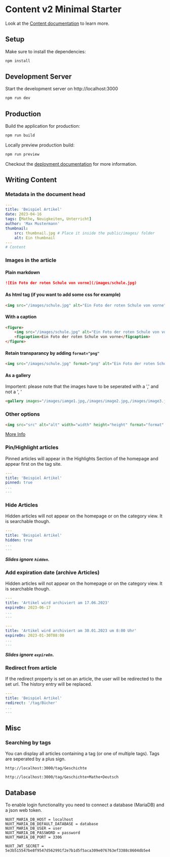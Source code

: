 # Content v2 Minimal Starter

Look at the [Content documentation](https://content-v2.nuxtjs.org/) to learn more.

## Setup

Make sure to install the dependencies:

```bash
npm install
```

## Development Server

Start the development server on http://localhost:3000

```bash
npm run dev
```

## Production

Build the application for production:

```bash
npm run build
```

Locally preview production build:

```bash
npm run preview
```

Checkout the [deployment documentation](https://v3.nuxtjs.org/docs/deployment) for more information.


## Writing Content

### Metadata in the document head

```yaml
---
title: 'Beispiel Artikel'
date: 2023-04-16
tags: [Mathe, Neuigkeiten, Unterricht]
author: 'Max Mustermann'
thumbnail: 
    src: thumbnail.jpg # Place it inside the public/images/ folder
    alt: Ein thumbnail
---
# Content
```

### Images in the article

#### Plain markdown
```markdown
![Ein Foto der roten Schule von vorne](/images/schule.jpg)
```

#### As html tag (if you want to add some css for example)
```html
<img src="/images/schule.jpg" alt="Ein Foto der roten Schule von vorne">
```

#### With a caption
```html
<figure>
    <img src="/images/schule.jpg" alt="Ein Foto der roten Schule von vorne">
    <figcaption>Ein Foto der roten Schule von vorne</figcaption>
</figure>
```

#### Retain transparancy by adding `format="png"`
```html
<img src="/images/schule.jpg" format="png" alt="Ein Foto der roten Schule von vorne">
```

#### As a gallery
Importent: please note that the images have to be seperated with a ',' and not a ', '
```html
<gallery images="/images/iamge1.jpg,/images/image2.jpg,/images/image3.jpg"></gallery>
```

### Other options
```html
<img src="src" alt="alt" width="width" height="height" format="format" preset="preset">
```

[More Info](https://image.nuxtjs.org/components/nuxt-img)



### Pin/Highlight articles

Pinned articles will appear in the Highlights Section of the homepage and appear first on the tag site.

```yaml
---
title: 'Beispiel Artikel'
pinned: true
...
---
```

### Hide Articles

Hidden articles will not appear on the homepage or on the category view. It is searchable though.

```yaml
---
title: 'Beispiel Artikel'
hidden: true
...
---
```

***Slides ignore `hidden`.***


### Add expiration date (archive Articles)

Hidden articles will not appear on the homepage or on the category view. It is searchable though.

```yaml
---
title: 'Artikel wird archiviert am 17.06.2023'
expireOn: 2023-06-17
...
---
```

```yaml
---
title: 'Artikel wird archiviert am 30.01.2023 um 8:00 Uhr'
expireOn: 2023-01-30T08:00
...
---
```

***Slides ignore `expireOn`.***



### Redirect from article

If the redirect property is set on an article, the user will be redirected to the set url. The history entry will be replaced. 

```yaml
---
title: 'Beispiel Artikel'
redirect: '/tag/Bücher'
...
---
```

## Misc

### Searching by tags

You can display all articles containing a tag (or one of multiple tags). Tags are seperated by a plus sign.

`http://localhost:3000/tag/Geschichte`

`http://localhost:3000/tag/Geschichte+Mathe+Deutsch`


## Database 

To enable login functionality you need to connect a database (MariaDB) and a json web token.

```
NUXT_MARIA_DB_HOST = localhost
NUXT_MARIA_DB_DEFAULT_DATABASE = database
NUXT_MARIA_DB_USER = user
NUXT_MARIA_DB_PASSWORD = password
NUXT_MARIA_DB_PORT = 3306

NUXT_JWT_SECRET = 5e3b515547be8f9547d562991f2e7b1d5f5aca309e076763ef3388c8604db5e4
```
